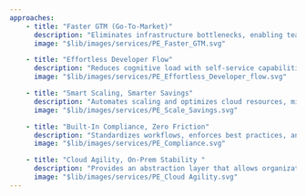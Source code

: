 ```yaml
---
approaches:
    - title: "Faster GTM (Go-To-Market)"
      description: "Eliminates infrastructure bottlenecks, enabling teams to ship features faster and reduce time-to-market."
      image: "$lib/images/services/PE_Faster_GTM.svg"

    - title: "Effortless Developer Flow"
      description: "Reduces cognitive load with self-service capabilities, allowing developers to focus on building instead of managing infrastructure."
      image: "$lib/images/services/PE_Effortless_Developer_flow.svg"

    - title: "Smart Scaling, Smarter Savings"
      description: "Automates scaling and optimizes cloud resources, minimizing unnecessary expenses and improving utilization."
      image: "$lib/images/services/PE_Scale_Savings.svg"

    - title: "Built-In Compliance, Zero Friction"
      description: "Standardizes workflows, enforces best practices, and ensures compliance without slowing innovation."
      image: "$lib/images/services/PE_Compliance.svg"

    - title: "Cloud Agility, On-Prem Stability "
      description: "Provides an abstraction layer that allows organizations to adopt and scale across cloud and on-prem environments effortlessly."
      image: "$lib/images/services/PE_Cloud Agility.svg"
---
```

